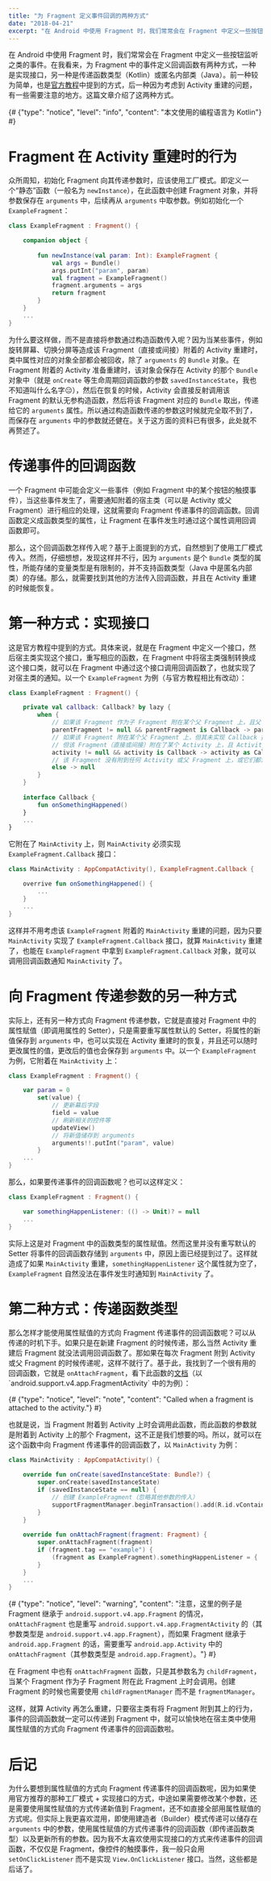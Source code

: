 ```yaml
---
title: "为 Fragment 定义事件回调的两种方式"
date: "2018-04-21"
excerpt: "在 Android 中使用 Fragment 时，我们常常会在 Fragment 中定义一些按钮监听之类的事件。在我看来，为 Fragment 中的事件定义回调函数有两种方式，一种是实现接口，另一种是传递函数类型（Kotlin）或匿名内部类（Java）。前一种较为简单，也是[官方教程](https://developer.android.com/training/basics/fragments/communicating.html)中提到的方式，后一种因为考虑到 Activity 重建的问题，有一些需要注意的地方。这篇文章介绍了这两种方式。"
---
```


在 Android 中使用 Fragment 时，我们常常会在 Fragment 中定义一些按钮监听之类的事件。在我看来，为 Fragment 中的事件定义回调函数有两种方式，一种是实现接口，另一种是传递函数类型（Kotlin）或匿名内部类（Java）。前一种较为简单，也是[官方教程](https://developer.android.com/training/basics/fragments/communicating.html)中提到的方式，后一种因为考虑到 Activity 重建的问题，有一些需要注意的地方。这篇文章介绍了这两种方式。

{# {"type": "notice", "level": "info", "content": "本文使用的编程语言为 Kotlin"} #}

# Fragment 在 Activity 重建时的行为

众所周知，初始化 Fragment 向其传递参数时，应该使用工厂模式。即定义一个“静态”函数（一般名为 `newInstance`），在此函数中创建 Fragment 对象，并将参数保存在 `arguments` 中，后续再从 `arguments` 中取参数。例如初始化一个 `ExampleFragment`：

```kt
class ExampleFragment : Fragment() {

    companion object {
    
        fun newInstance(val param: Int): ExampleFragment {
            val args = Bundle()
            args.putInt("param", param)
            val fragment = ExampleFragment()
            fragment.arguments = args
            return fragment
        }
    }
    ...
}
```

为什么要这样做，而不是直接将参数通过构造函数传入呢？因为当某些事件，例如旋转屏幕、切换分屏等造成该 Fragment（直接或间接）附着的 Activity 重建时，类中属性对应的对象全部都会被回收，除了 `arguments` 的 `Bundle` 对象。在 Fragment 附着的 Activity 准备重建时，该对象会保存在 Activity 的那个 `Bundle` 对象中（就是 `onCreate` 等生命周期回调函数的参数 `savedInstanceState`，我也不知道叫什么名字😑），然后在恢复的时候，Activity 会直接反射调用该 Fragment 的默认无参构造函数，然后将该 Fragment 对应的 `Bundle` 取出，传递给它的 `arguments` 属性。所以通过构造函数传递的参数这时候就完全取不到了，而保存在 `arguments` 中的参数就还健在。关于这方面的资料已有很多，此处就不再赘述了。

# 传递事件的回调函数

一个 Fragment 中可能会定义一些事件（例如 Fragment 中的某个按钮的触摸事件），当这些事件发生了，需要通知附着的宿主类（可以是 Activity 或父 Fragment）进行相应的处理，这就需要向 Fragment 传递事件的回调函数。回调函数定义成函数类型的属性，让 Fragment 在事件发生时通过这个属性调用回调函数即可。

那么，这个回调函数怎样传入呢？基于上面提到的方式，自然想到了使用工厂模式传入。然而，仔细想想，发现这样并不行，因为 `arguments` 是个 `Bundle` 类型的属性，所能存储的变量类型是有限制的，并不支持函数类型（Java 中是匿名内部类）的存储。那么，就需要找到其他的方法传入回调函数，并且在 Activity 重建的时候能恢复。

# 第一种方式：实现接口

这是官方教程中提到的方式。具体来说，就是在 Fragment 中定义一个接口，然后宿主类实现这个接口，重写相应的函数，在 Fragment 中将宿主类强制转换成这个接口类，就可以在 Fragment 中通过这个接口调用回调函数了，也就实现了对宿主类的通知。以一个 `ExampleFragment` 为例（与官方教程相比有改动）：

```kt
class ExampleFragment : Fragment() {

    private val callback: Callback? by lazy {
        when {
            // 如果该 Fragment 作为子 Fragment 附在某个父 Fragment 上，且父 Fragment 实现了 Callback 接口
            parentFragment != null && parentFragment is Callback -> parentFragment as Callback
            // 如果该 Fragment 附在某个父 Fragment 上，但其未实现 Callback 接口
            // 但该 Fragment（直接或间接）附在了某个 Activity 上，且 Activity 实现了 Callback 接口
            activity != null && activity is Callback -> activity as Callback
            // 该 Fragment 没有附到任何 Activity 或父 Fragment 上，或它们都没有实现 Callback 接口
            else -> null
        }
    }
    
    interface Callback {
        fun onSomethingHappened()
    }
    ...
}
```

它附在了 `MainActivity` 上，则 `MainActivity` 必须实现 `ExampleFragment.Callback` 接口：

```kt
class MainActivity : AppCompatActivity(), ExampleFragment.Callback {

    overrive fun onSomethingHappened() {
        ...
    }
    ...
}
```

这样并不用考虑该 `ExampleFragment` 附着的 `MainActivity` 重建的问题，因为只要 `MainActivity` 实现了 `ExampleFragment.Callback` 接口，就算 `MainActivity` 重建了，也能在 `ExampleFragment` 中拿到 `ExampleFragment.Callback` 对象，就可以调用回调函数通知 `MainActivity` 了。

# 向 Fragment 传递参数的另一种方式

实际上，还有另一种方式向 Fragment 传递参数，它就是直接对 Fragment 中的属性赋值（即调用属性的 Setter），只是需要重写属性默认的 Setter，将属性的新值保存到 `arguments` 中，也可以实现在 Activity 重建时的恢复，并且还可以随时更改属性的值，更改后的值也会保存到 `arguments` 中。以一个 `ExampleFragment` 为例，它附着在 `MainActivity` 上：

```kt
class ExampleFragment : Fragment() {

    var param = 0
        set(value) {
            // 更新幕后字段
            field = value
            // 刷新相关的控件等
            updateView()
            // 将新值储存到 arguments
            arguments!!.putInt("param", value)
        }
    ...
}
```

那么，如果要传递事件的回调函数呢？也可以这样定义：

```kt
class ExampleFragment : Fragment() {

    var somethingHappenListener: (() -> Unit)? = null
    ...
}
```

实际上这是对 Fragment 中的函数类型的属性赋值。然而这里并没有重写默认的 Setter 将事件的回调函数存储到 `arguments` 中，原因上面已经提到过了。这样就造成了如果 `MainActivity` 重建，`somethingHappenListener` 这个属性就为空了，`ExampleFragment` 自然没法在事件发生时通知到 `MainActivity` 了。

# 第二种方式：传递函数类型

那么怎样才能使用属性赋值的方式向 Fragment 传递事件的回调函数呢？可以从传递的时机下手。如果只是在新建 Fragment 的时候传递，那么当然 Activity 重建后 Fragment 就没法调用回调函数了。那如果在每次 Fragment 附到 Activity 或父 Fragment 的时候传递呢，这样不就行了。基于此，我找到了一个很有用的回调函数，它就是 `onAttachFragment`，看下此函数的[文档](https://developer.android.com/reference/android/support/v4/app/FragmentActivity.html#onAttachFragment(android.support.v4.app.Fragment))（以 `android.support.v4.app.FragmentActivity` 中的为例）：

{# {"type": "notice", "level": "note", "content": "Called when a fragment is attached to the activity."} #}

也就是说，当 Fragment 附着到 Activity 上时会调用此函数，而此函数的参数就是附着到 Activity 上的那个 Fragment，这不正是我们想要的吗。所以，就可以在这个函数中向 Fragment 传递事件的回调函数了，以 `MainActivity` 为例：

```kt
class MainActivity : AppCompatActivity() {

    override fun onCreate(savedInstanceState: Bundle?) {
        super.onCreate(savedInstanceState)
        if (savedInstanceState == null) {
            // 创建 ExampleFragment（忽略其他参数的传入）
            supportFragmentManager.beginTransaction().add(R.id.vContainer, ExampleFragment(), "example").commit()
        }
    }
    
    override fun onAttachFragment(fragment: Fragment) {
        super.onAttachFragment(fragment)
        if (fragment.tag == "example") {
            (fragment as ExampleFragment).somethingHappenListener = { ... }
        }
    }
    ...
}
```

{# {"type": "notice", "level": "warning", "content": "注意，这里的例子是 Fragment 继承于 `android.support.v4.app.Fragment` 的情况，`onAttachFragment` 也是重写 `android.support.v4.app.FragmentActivity` 的（其参数类型是 `android.support.v4.app.Fragment`），而如果 Fragment 继承于 `android.app.Fragment` 的话，需要重写 `android.app.Activity` 中的 `onAttachFragment`（其参数类型是 `android.app.Fragment`）。"} #}

在 Fragment 中也有 `onAttachFragment` 函数，只是其参数名为 `childFragment`，当某个 Fragment 作为子 Fragment 附在此 Fragment 上时会调用。创建 Fragment 的时候也需要使用 `childFragmentManager` 而不是 `fragmentManager`。

这样，就算 Activity 再怎么重建，只要宿主类有将 Fragment 附到其上的行为，事件的回调函数就一定可以传递到 Fragment 中，就可以愉快地在宿主类中使用属性赋值的方式向 Fragment 传递事件的回调函数啦。

# 后记

为什么要想到属性赋值的方式向 Fragment 传递事件的回调函数呢，因为如果使用官方推荐的那种工厂模式 + 实现接口的方式，中途如果需要修改某个参数，还是需要使用属性赋值的方式传递新值到 Fragment，还不如直接全部用属性赋值的方式呢。但实际上我更喜欢混用，即使用建造者（Builder）模式传递可以储存在 `arguments` 中的参数，使用属性赋值的方式传递事件的回调函数（即传递函数类型）以及更新所有的参数。因为我不太喜欢使用实现接口的方式来传递事件的回调函数，不仅仅是 Fragment，像控件的触摸事件，我一般只会用 `setOnClickListener` 而不是实现 `View.OnClickListener` 接口。当然，这些都是后话了。